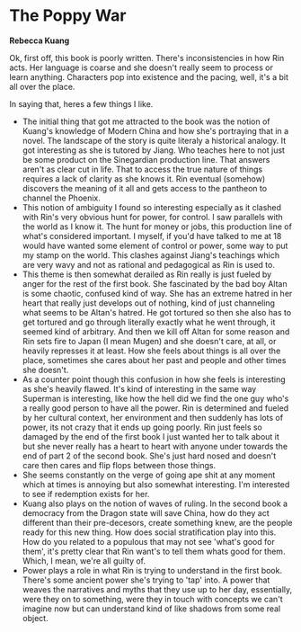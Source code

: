 # The Poppy War

__Rebecca Kuang__

Ok, first off, this book is poorly written. There's inconsistencies in how Rin acts. Her language is coarse and she
doesn't really seem to process or learn anything. Characters pop into existence and the pacing, well, it's a bit all
over the place.

In saying that, heres a few things I like.

* The initial thing that got me attracted to the book was the notion of Kuang's knowledge of Modern China and how she's
  portraying that in a novel. The landscape of the story is quite literaly a historical analogy. It got interesting as
  she is tutored by Jiang. Who teaches here to not just be some product on the Sinegardian production line. That answers
  aren't as clear cut in life. That to access the true nature of things requires a lack of clarity as she knows it. Rin
  eventual (somehow) discovers the meaning of it all and gets access to the pantheon to channel the Phoenix. 
* This notion of ambiguity I found so interesting especially as it clashed with Rin's very obvious hunt for power, for
  control. I saw parallels with the world as I know it. The hunt for money or jobs, this production line of what's
  considered important. I myself, if you'd have talked to me at 18 would have wanted some element of control or power,
  some way to put my stamp on the world. This clashes against Jiang's teachings which are very wavy and not as rational
  and pedagogical as Rin is used to.
* This theme is then somewhat derailed as Rin really is just fueled by anger for the rest of the first book. She
  fascinated by the bad boy Altan is some chaotic, confused kind of way. She has an extreme hatred in her heart that
  really just develops out of nothing, kind of just channeling what seems to be Altan's hatred. He got tortured so then
  she also has to get tortured and go through literally exactly what he went through, it seemed kind of arbitrary. And
  then we kill off Altan for some reason and Rin sets fire to Japan (I mean Mugen) and she doesn't care, at all, or
  heavily represses it at least. How she feels about things is all over the place, sometimes she cares about her past
  and people and other times she doesn't. 
* As a counter point though this confusion in how she feels is interesting as she's heavily flawed. It's kind of
  interesting in the same way Superman is interesting, like how the hell did we find the one guy who's a really good
  person to have all the power. Rin is determined and fueled by her cultural context, her environment and then suddenly
  has lots of power, its not crazy that it ends up going poorly. Rin just feels so damaged by the end of the first book
  I just wanted her to talk about it but she never really has a heart to heart with anyone under towards the end of part
  2 of the second book. She's just hard nosed and doesn't care then cares and flip flops between those things. 
* She seems constantly on the verge of going ape shit at any moment which at times is annoying but also somewhat
  interesting. I'm interested to see if redemption exists for her.
* Kuang also plays on the notion of waves of ruling. In the second book a  democracy from the Dragon state will save
  China, how do they act different than their pre-decesors, create something knew, are the people ready for this new
  thing. How does social stratification play into this. How do you related to a populous that may not see 'what's good
  for them', it's pretty clear that Rin want's to tell them whats good for them. Which, I mean, we're all guilty of. 
* Power plays a role in what Rin is trying to understand in the first book. There's some ancient power she's trying to
  'tap' into. A power that weaves the narratives and myths that they use up to her day, essentially, were they on to
  something, were they in touch with concepts we can't imagine now but can understand kind of like shadows from some
  real object.
